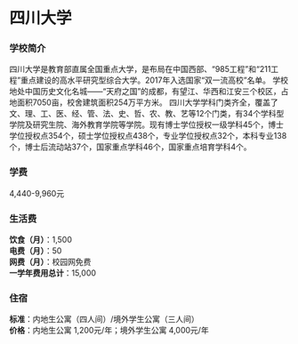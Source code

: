 # 四川大学
### 学校简介
四川大学是教育部直属全国重点大学，是布局在中国西部、“985工程”和“211工程”重点建设的高水平研究型综合大学。2017年入选国家“双一流高校”名单。 学校地处中国历史文化名城——“天府之国”的成都，有望江、华西和江安三个校区，占地面积7050亩，校舍建筑面积254万平方米。 四川大学学科门类齐全，覆盖了文、理、工、医、经、管、法、史、哲、农、教、艺等12个门类，有34个学科型学院及研究生院、海外教育学院等学院。现有博士学位授权一级学科45个，博士学位授权点354个，硕士学位授权点438个，专业学位授权点32个，本科专业138个，博士后流动站37个，国家重点学科46个，国家重点培育学科4个。

### 学费
4,440-9,960元

### 生活费
**饮食（月）**：1,500  
**电费（月）**：50  
**网费（月）**：校园网免费  
**一学年费用总计**：15,000  

### 住宿
**标准**：内地生公寓（四人间）/境外学生公寓（三人间）  
**价格**：内地生公寓 1,200元/年；境外学生公寓 4,000元/年  

